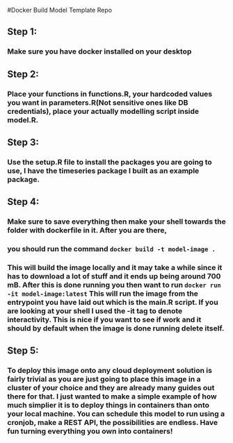 #Docker Build Model Template Repo

## Step 1:
### Make sure you have docker installed on your desktop

## Step 2:
### Place your functions in functions.R, your hardcoded values you want in parameters.R(Not sensitive ones like DB credentials), place your actually modelling script inside model.R.

## Step 3: 
### Use the setup.R file to install the packages you are going to use, I have the timeseries package I built as an example package.

## Step 4:
### Make sure to save everything then make your shell towards the folder with dockerfile in it. After you are there, 
### you should run the command `docker build -t model-image .`

### This will build the image locally and it may take a while since it has to download a lot of stuff and it ends up  being around 700 mB. After this is done running you then want to run `docker run -it model-image:latest` This will run the image from the entrypoint you have laid out which is the main.R script. If you are looking at your shell I used the -it tag to denote interactivity. This is nice if you want to see if work and it should by default when the image is done running delete itself.


## Step 5:
### To deploy this image onto any cloud deployment solution is fairly trivial as you are just going to place this image in a cluster of your choice and they are already many guides out there for that. I just wanted to make a simple example of how much simplier it is to deploy things in containers than onto your local machine. You can schedule this model to run using a cronjob, make a REST API, the possibilities are endless. Have fun turning everything you own into containers!
 
